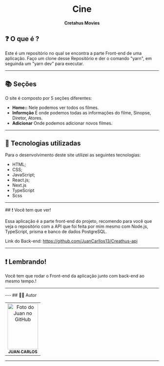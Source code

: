 <h1 align="center">
  <br>Cine
</h1>

<h4 align="center">
  Cretahus Movies
</h4>


## ❓ O que é ?

Este é um repositório no qual se encontra a parte Front-end de uma aplicação. Faço um clone desse Repositório e der o comando "yarn", em seguinda um "yarn dev" para executar.



<hr>

## 📚 Seções
O site é composto por 5 seções diferentes:

- **Home::** Nele podemos ver todos os filmes.
- **Informção** É onde podemos todas as informações do filme, Sinopse, Diretor, Atores.
- **Adicionar** Onde podemos adicionar novos filmes.

---

## 💼 Tecnologias utilizadas
Para o desenvolvimento deste site utilizei as seguintes tecnologias:

- HTML;
- CSS;
- JavaScript;
- React.js;
- Next.js
- TypeScript
- Scss
<hr>
## ❗ Você tem que ver!

Essa aplicação é a parte front-end do projeto, recomendo para você que veja o repositório com a API que foi feita por mim mesmo com Node.js, TypeScript, prisma e banco de dados PostgreSQL.

Link do Back-end: https://github.com/JuanCarllos13/Creathus-api
<hr>


## ❗ Lembrando!

Você tem que rodar o Front-end da aplicação junto com back-end ao mesmo tempo.!
<hr>
---
## 👨‍💻  Autor

 <br>
<table>
  <tr>
    <td align="center">
      <a href="https://github.com/JuanCarllos13">
        <img src="https://user-images.githubusercontent.com/86435195/148881183-10c14efa-9cfa-444e-983b-4ebd408e9513.jpeg" width="100px;" height="150px" alt="Foto do Juan no GitHub"/><br>
        <sub>
          <b>JUAN CARLOS</b>
        </sub>
      </a>
    </td>
  </tr>
</table>
</table>
<hr>
